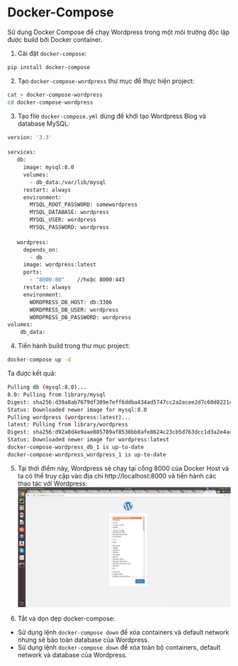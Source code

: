 # Docker-Compose

Sử dụng Docker Compose để chạy Wordpress trong một môi trường độc lập được build bởi Docker container.

1. Cài đặt `docker-compose`: 
```sh
pip install docker-compose
```
2. Tạo `docker-compose-wordpress` thư mục để thực hiện project:
```sh
cat > docker-compose-wordpress
cd docker-compose-wordpress
```
3. Tạo file `docker-compose.yml` dùng để khởi tạo Wordpress Blog và database MySQL:
```sh
version: '3.3'

services:
   db:
     image: mysql:8.0
     volumes:
       - db_data:/var/lib/mysql
     restart: always
     environment:
       MYSQL_ROOT_PASSWORD: somewordpress
       MYSQL_DATABASE: wordpress
       MYSQL_USER: wordpress
       MYSQL_PASSWORD: wordpress

   wordpress:
     depends_on:
       - db
     image: wordpress:latest
     ports:
       - "8000:80"    //hoặc 8000:443
     restart: always
     environment:
       WORDPRESS_DB_HOST: db:3306
       WORDPRESS_DB_USER: wordpress
       WORDPRESS_DB_PASSWORD: wordpress
volumes:
    db_data:
```
4. Tiến hành build trong thư mục project:
```sh
docker-compose up -d
```
Ta được kết quả:
```sh
Pulling db (mysql:8.0)...
8.0: Pulling from library/mysql
Digest: sha256:d39a8ab7679df309e7eff6ddba434ad5747cc2a2acee2d7c60d8221c9acedcad
Status: Downloaded newer image for mysql:8.0
Pulling wordpress (wordpress:latest)...
latest: Pulling from library/wordpress
Digest: sha256:d92a0d4e9aae885789af8538bb8afe8624c23cb5d763dcc1d3a2e4ac57531d21
Status: Downloaded newer image for wordpress:latest
docker-compose-wordpress_db_1 is up-to-date
docker-compose-wordpress_wordpress_1 is up-to-date
```
5. Tại thời điểm này, Wordpress sẽ chạy tại cổng 8000 của Docker Host và ta có thể truy cập vào địa chỉ http://localhost:8000 và tiến hành các thao tác với Wordpress:
![](/Screenshot%20from%202018-08-16%2017-36-54.png)

6. Tắt và dọn dẹp docker-compose:
- Sử dụng lệnh `docker-compose down` để xóa containers và default network nhưng sẽ bảo toàn database của Wordpress.
- Sử dụng lệnh `docker-compose down` để xóa toàn bộ containers, default network và database của Wordpress.

